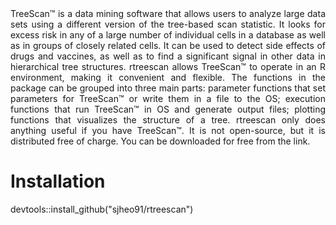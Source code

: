<div style="text-align:justify">
TreeScan™ is a data mining software that allows users to analyze large data sets using a different version of the tree-based scan statistic. It looks for excess risk in any of a large number of individual cells in a database as well as in groups of closely related cells. It can be used to detect side effects of drugs and vaccines, as well as to find a significant signal in other data in hierarchical tree structures. 
rtreescan allows TreeScan™ to operate in an R environment, making it convenient and flexible. The functions in the package can be grouped into three main parts: parameter functions that set parameters for TreeScan™ or write them in a file to the OS; execution functions that run TreeScan™ in OS and generate output files; plotting functions that visualizes the structure of a tree.
rtreescan only does anything useful if you have TreeScan™. It is not open-source, but it is distributed free of charge. You can be downloaded for free from the link. <https://www.treescan.org>
  </div>
  
# Installation
devtools::install_github("sjheo91/rtreescan")
